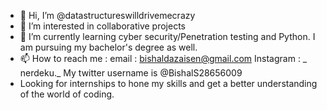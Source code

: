 - 👋 Hi, I’m @datastructureswilldrivemecrazy
- 👀 I’m interested in collaborative projects 
- 🌱 I’m currently learning cyber security/Penetration testing and Python. I am pursuing my bachelor's degree as well. 
- 📫 How to reach me : email : bishaldazaisen@gmail.com  Instagram : _ nerdeku._ My twitter username is @BishalS28656009
- Looking for internships to hone my skills and get a better understanding of the world of coding. 
